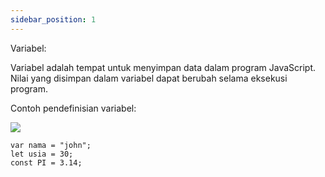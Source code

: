 ```yaml
---
sidebar_position: 1
---
```

Variabel:

Variabel adalah tempat untuk menyimpan data dalam program JavaScript. Nilai yang disimpan dalam variabel dapat berubah selama eksekusi program.

Contoh pendefinisian variabel:

![](https://lh7-us.googleusercontent.com/docsz/AD_4nXdRFvWdDGkjR0WOQTasscdHX3ulDdXUv1t2j87pYMd35IHcz13_EbUBixaEgPkYyixWFVQ6pBl1Ou3DrpHllfKLhZkMpPr6_eE748W1eiVmUk4B8E4il-cbVqe9UUrMqQWmB5BX9SDG9NzopcmcmW3l9fHuBYL_TuWDVNeT8w?key=ESYW2iUyREQEYzkaKMR1vg)

```
var nama = "john";
let usia = 30;
const PI = 3.14;
```
